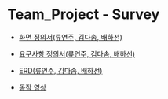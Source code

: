 # Team_Project - Survey
- [화면 정의서(류연주, 김다솜, 배하선)](https://github.com/Ryuyeonjoo/Team_Project/blob/main/Survey/Final/%ED%99%94%EB%A9%B4%EC%A0%95%EC%9D%98%EC%84%9C_%EA%B9%80%EB%B0%B0%EB%A5%98.pdf)
- [요구사항 정의서(류연주, 김다솜, 배하선)](https://github.com/Ryuyeonjoo/Team_Project/blob/main/Survey/Final/%EC%9A%94%EA%B5%AC%EC%82%AC%ED%95%AD%EC%A0%95%EC%9D%98%EC%84%9C_%EA%B9%80%EB%B0%B0%EB%A5%98.pdf)

- [ERD(류연주, 김다솜, 배하선)](https://github.com/Ryuyeonjoo/Team_Project/blob/main/Survey/Final/khcafe_survey.png)

- [동작 영상](https://youtu.be/4zbxEBVyETI)

